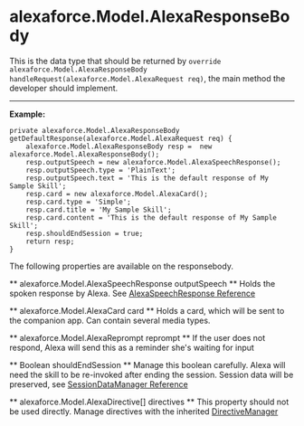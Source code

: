 # alexaforce.Model.AlexaResponseBody #

This is the data type that should be returned by ``` override alexaforce.Model.AlexaResponseBody handleRequest(alexaforce.Model.AlexaRequest req) ```, the main method the developer should implement.
- - - -

**Example:**
```
private alexaforce.Model.AlexaResponseBody getDefaultResponse(alexaforce.Model.AlexaRequest req) {
    alexaforce.Model.AlexaResponseBody resp =  new alexaforce.Model.AlexaResponseBody();
    resp.outputSpeech = new alexaforce.Model.AlexaSpeechResponse();
    resp.outputSpeech.type = 'PlainText';
    resp.outputSpeech.text = 'This is the default response of My Sample Skill';
    resp.card = new alexaforce.Model.AlexaCard();
    resp.card.type = 'Simple';
    resp.card.title = 'My Sample Skill';
    resp.card.content = 'This is the default response of My Sample Skill';
    resp.shouldEndSession = true;
    return resp;
}
```
The following properties are available on the responsebody.

** alexaforce.Model.AlexaSpeechResponse outputSpeech **
Holds the spoken response by Alexa. See [AlexaSpeechResponse Reference](../AlexaSpeechResponse.md)

** alexaforce.Model.AlexaCard card **
Holds a card, which will be sent to the companion app. Can contain several media types.

** alexaforce.Model.AlexaReprompt reprompt **
If the user does not respond, Alexa will send this as a reminder she's waiting for input

** Boolean shouldEndSession **
Manage this boolean carefully. Alexa will need the skill to be re-invoked after ending the session. Session data will be preserved, see [SessionDataManager Reference](SessionDataManager.md)

** alexaforce.Model.AlexaDirective[] directives **
This property should not be used directly. Manage directives with the inherited [DirectiveManager](DirectiveManager.md)


